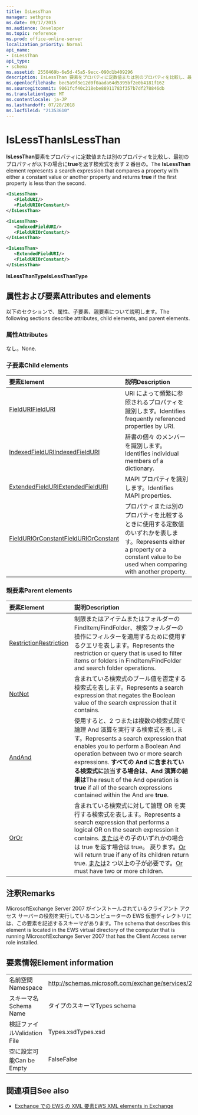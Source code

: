 ```yaml
---
title: IsLessThan
manager: sethgros
ms.date: 09/17/2015
ms.audience: Developer
ms.topic: reference
ms.prod: office-online-server
localization_priority: Normal
api_name:
- IsLessThan
api_type:
- schema
ms.assetid: 2550469b-6e5d-45a5-9ecc-090d1b409296
description: IsLessThan 要素をプロパティに定数値または別のプロパティを比較し、最初のプロパティが以下の場合に true を返す検索式を表す 2 番目の。
ms.openlocfilehash: bec5a9f3e12d0f0aada64d5395bf2e0b4181f162
ms.sourcegitcommit: 9061fcf40c218ebe88911783f357b7df278846db
ms.translationtype: MT
ms.contentlocale: ja-JP
ms.lasthandoff: 07/28/2018
ms.locfileid: "21353610"
---
```

# <a name="islessthan"></a><span data-ttu-id="d692e-103">IsLessThan</span><span class="sxs-lookup"><span data-stu-id="d692e-103">IsLessThan</span></span>

<span data-ttu-id="d692e-104">**IsLessThan**要素をプロパティに定数値または別のプロパティを比較し、最初のプロパティが以下の場合に**true**を返す検索式を表す 2 番目の。</span><span class="sxs-lookup"><span data-stu-id="d692e-104">The **IsLessThan** element represents a search expression that compares a property with either a constant value or another property and returns **true** if the first property is less than the second.</span></span> 
  
```xml
<IsLessThan>
   <FieldURI/>
   <FieldURIOrConstant/>
</IsLessThan>
```

```xml
<IsLessThan>
   <IndexedFieldURI/> 
   <FieldURIOrConstant/>
</IsLessThan>
```

```xml
<IsLessThan>
   <ExtendedFieldURI/>
   <FieldURIOrConstant/>
</IsLessThan>
```

<span data-ttu-id="d692e-105">**IsLessThanType**</span><span class="sxs-lookup"><span data-stu-id="d692e-105">**IsLessThanType**</span></span>

## <a name="attributes-and-elements"></a><span data-ttu-id="d692e-106">属性および要素</span><span class="sxs-lookup"><span data-stu-id="d692e-106">Attributes and elements</span></span>

<span data-ttu-id="d692e-107">以下のセクションで、属性、子要素、親要素について説明します。</span><span class="sxs-lookup"><span data-stu-id="d692e-107">The following sections describe attributes, child elements, and parent elements.</span></span>
  
### <a name="attributes"></a><span data-ttu-id="d692e-108">属性</span><span class="sxs-lookup"><span data-stu-id="d692e-108">Attributes</span></span>

<span data-ttu-id="d692e-109">なし。</span><span class="sxs-lookup"><span data-stu-id="d692e-109">None.</span></span>
  
### <a name="child-elements"></a><span data-ttu-id="d692e-110">子要素</span><span class="sxs-lookup"><span data-stu-id="d692e-110">Child elements</span></span>

|<span data-ttu-id="d692e-111">**要素**</span><span class="sxs-lookup"><span data-stu-id="d692e-111">**Element**</span></span>|<span data-ttu-id="d692e-112">**説明**</span><span class="sxs-lookup"><span data-stu-id="d692e-112">**Description**</span></span>|
|:-----|:-----|
|[<span data-ttu-id="d692e-113">FieldURI</span><span class="sxs-lookup"><span data-stu-id="d692e-113">FieldURI</span></span>](fielduri.md) <br/> |<span data-ttu-id="d692e-114">URI によって頻繁に参照されるプロパティを識別します。</span><span class="sxs-lookup"><span data-stu-id="d692e-114">Identifies frequently referenced properties by URI.</span></span>  <br/> |
|[<span data-ttu-id="d692e-115">IndexedFieldURI</span><span class="sxs-lookup"><span data-stu-id="d692e-115">IndexedFieldURI</span></span>](indexedfielduri.md) <br/> |<span data-ttu-id="d692e-116">辞書の個々 のメンバーを識別します。</span><span class="sxs-lookup"><span data-stu-id="d692e-116">Identifies individual members of a dictionary.</span></span>  <br/> |
|[<span data-ttu-id="d692e-117">ExtendedFieldURI</span><span class="sxs-lookup"><span data-stu-id="d692e-117">ExtendedFieldURI</span></span>](extendedfielduri.md) <br/> |<span data-ttu-id="d692e-118">MAPI プロパティを識別します。</span><span class="sxs-lookup"><span data-stu-id="d692e-118">Identifies MAPI properties.</span></span>  <br/> |
|[<span data-ttu-id="d692e-119">FieldURIOrConstant</span><span class="sxs-lookup"><span data-stu-id="d692e-119">FieldURIOrConstant</span></span>](fielduriorconstant.md) <br/> |<span data-ttu-id="d692e-120">プロパティまたは別のプロパティを比較するときに使用する定数値のいずれかを表します。</span><span class="sxs-lookup"><span data-stu-id="d692e-120">Represents either a property or a constant value to be used when comparing with another property.</span></span>  <br/> |
   
### <a name="parent-elements"></a><span data-ttu-id="d692e-121">親要素</span><span class="sxs-lookup"><span data-stu-id="d692e-121">Parent elements</span></span>

|<span data-ttu-id="d692e-122">**要素**</span><span class="sxs-lookup"><span data-stu-id="d692e-122">**Element**</span></span>|<span data-ttu-id="d692e-123">**説明**</span><span class="sxs-lookup"><span data-stu-id="d692e-123">**Description**</span></span>|
|:-----|:-----|
|[<span data-ttu-id="d692e-124">Restriction</span><span class="sxs-lookup"><span data-stu-id="d692e-124">Restriction</span></span>](restriction.md) <br/> |<span data-ttu-id="d692e-125">制限またはアイテムまたはフォルダーの FindItem/FindFolder、検索フォルダーの操作にフィルターを適用するために使用するクエリを表します。</span><span class="sxs-lookup"><span data-stu-id="d692e-125">Represents the restriction or query that is used to filter items or folders in FindItem/FindFolder and search folder operations.</span></span>  <br/> |
|[<span data-ttu-id="d692e-126">Not</span><span class="sxs-lookup"><span data-stu-id="d692e-126">Not</span></span>](not.md) <br/> |<span data-ttu-id="d692e-127">含まれている検索式のブール値を否定する検索式を表します。</span><span class="sxs-lookup"><span data-stu-id="d692e-127">Represents a search expression that negates the Boolean value of the search expression that it contains.</span></span>  <br/> |
|[<span data-ttu-id="d692e-128">And</span><span class="sxs-lookup"><span data-stu-id="d692e-128">And</span></span>](and.md) <br/> |<span data-ttu-id="d692e-129">使用すると、2 つまたは複数の検索式間で論理 And 演算を実行する検索式を表します。</span><span class="sxs-lookup"><span data-stu-id="d692e-129">Represents a search expression that enables you to perform a Boolean And operation between two or more search expressions.</span></span> <span data-ttu-id="d692e-130">**すべての And に含まれている検索式に**該当**する場合は、And 演算の結果は**</span><span class="sxs-lookup"><span data-stu-id="d692e-130">The result of the And operation is **true** if all of the search expressions contained within the And are **true**.</span></span>  <br/> |
|[<span data-ttu-id="d692e-131">Or</span><span class="sxs-lookup"><span data-stu-id="d692e-131">Or</span></span>](or.md) <br/> |<span data-ttu-id="d692e-132">含まれている検索式に対して論理 OR を実行する検索式を表します。</span><span class="sxs-lookup"><span data-stu-id="d692e-132">Represents a search expression that performs a logical OR on the search expression it contains.</span></span> <span data-ttu-id="d692e-133">[または](or.md)その子のいずれかの場合は true を返す場合は true。 戻ります。</span><span class="sxs-lookup"><span data-stu-id="d692e-133">[Or](or.md) will return true if any of its children return true.</span></span> <span data-ttu-id="d692e-134">[または](or.md)2 つ以上の子が必要です。</span><span class="sxs-lookup"><span data-stu-id="d692e-134">[Or](or.md) must have two or more children.</span></span>  <br/> |
   
## <a name="remarks"></a><span data-ttu-id="d692e-135">注釈</span><span class="sxs-lookup"><span data-stu-id="d692e-135">Remarks</span></span>

<span data-ttu-id="d692e-136">MicrosoftExchange Server 2007 がインストールされているクライアント アクセス サーバーの役割を実行しているコンピューターの EWS 仮想ディレクトリには、この要素を記述するスキーマがあります。</span><span class="sxs-lookup"><span data-stu-id="d692e-136">The schema that describes this element is located in the EWS virtual directory of the computer that is running MicrosoftExchange Server 2007 that has the Client Access server role installed.</span></span>
  
## <a name="element-information"></a><span data-ttu-id="d692e-137">要素情報</span><span class="sxs-lookup"><span data-stu-id="d692e-137">Element information</span></span>

|||
|:-----|:-----|
|<span data-ttu-id="d692e-138">名前空間</span><span class="sxs-lookup"><span data-stu-id="d692e-138">Namespace</span></span>  <br/> |http://schemas.microsoft.com/exchange/services/2006/types  <br/> |
|<span data-ttu-id="d692e-139">スキーマ名</span><span class="sxs-lookup"><span data-stu-id="d692e-139">Schema Name</span></span>  <br/> |<span data-ttu-id="d692e-140">タイプのスキーマ</span><span class="sxs-lookup"><span data-stu-id="d692e-140">Types schema</span></span>  <br/> |
|<span data-ttu-id="d692e-141">検証ファイル</span><span class="sxs-lookup"><span data-stu-id="d692e-141">Validation File</span></span>  <br/> |<span data-ttu-id="d692e-142">Types.xsd</span><span class="sxs-lookup"><span data-stu-id="d692e-142">Types.xsd</span></span>  <br/> |
|<span data-ttu-id="d692e-143">空に設定可能</span><span class="sxs-lookup"><span data-stu-id="d692e-143">Can be Empty</span></span>  <br/> |<span data-ttu-id="d692e-144">False</span><span class="sxs-lookup"><span data-stu-id="d692e-144">False</span></span>  <br/> |
   
## <a name="see-also"></a><span data-ttu-id="d692e-145">関連項目</span><span class="sxs-lookup"><span data-stu-id="d692e-145">See also</span></span>

- [<span data-ttu-id="d692e-146">Exchange での EWS の XML 要素</span><span class="sxs-lookup"><span data-stu-id="d692e-146">EWS XML elements in Exchange</span></span>](ews-xml-elements-in-exchange.md)

